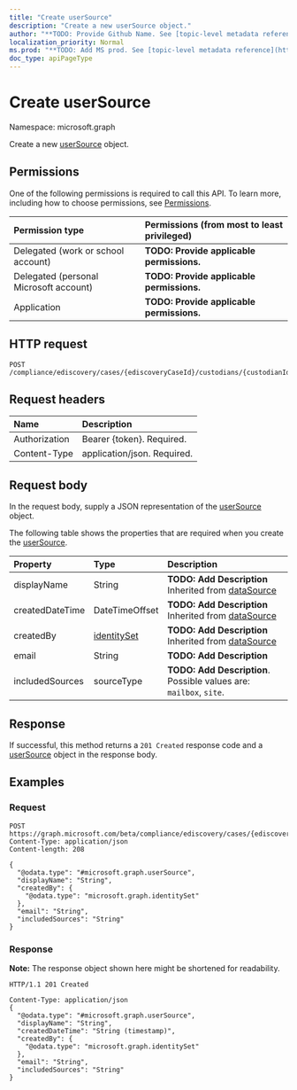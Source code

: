 ```yaml
---
title: "Create userSource"
description: "Create a new userSource object."
author: "**TODO: Provide Github Name. See [topic-level metadata reference](https://msgo.azurewebsites.net/add/document/guidelines/metadata.html#topic-level-metadata)**"
localization_priority: Normal
ms.prod: "**TODO: Add MS prod. See [topic-level metadata reference](https://msgo.azurewebsites.net/add/document/guidelines/metadata.html#topic-level-metadata)**"
doc_type: apiPageType
---
```


# Create userSource
Namespace: microsoft.graph

Create a new [userSource](../resources/usersource.md) object.

## Permissions
One of the following permissions is required to call this API. To learn more, including how to choose permissions, see [Permissions](/graph/permissions-reference).

|Permission type|Permissions (from most to least privileged)|
|:---|:---|
|Delegated (work or school account)|**TODO: Provide applicable permissions.**|
|Delegated (personal Microsoft account)|**TODO: Provide applicable permissions.**|
|Application|**TODO: Provide applicable permissions.**|

## HTTP request

<!-- {
  "blockType": "ignored"
}
-->
``` http
POST /compliance/ediscovery/cases/{ediscoveryCaseId}/custodians/{custodianId}/userSources
```

## Request headers
|Name|Description|
|:---|:---|
|Authorization|Bearer {token}. Required.|
|Content-Type|application/json. Required.|

## Request body
In the request body, supply a JSON representation of the [userSource](../resources/usersource.md) object.

The following table shows the properties that are required when you create the [userSource](../resources/usersource.md).

|Property|Type|Description|
|:---|:---|:---|
|displayName|String|**TODO: Add Description** Inherited from [dataSource](../resources/datasource.md)|
|createdDateTime|DateTimeOffset|**TODO: Add Description** Inherited from [dataSource](../resources/datasource.md)|
|createdBy|[identitySet](../resources/identityset.md)|**TODO: Add Description** Inherited from [dataSource](../resources/datasource.md)|
|email|String|**TODO: Add Description**|
|includedSources|sourceType|**TODO: Add Description**. Possible values are: `mailbox`, `site`.|



## Response

If successful, this method returns a `201 Created` response code and a [userSource](../resources/usersource.md) object in the response body.

## Examples

### Request
<!-- {
  "blockType": "request",
  "name": "create_usersource_from_"
}
-->
``` http
POST https://graph.microsoft.com/beta/compliance/ediscovery/cases/{ediscoveryCaseId}/custodians/{custodianId}/userSources
Content-Type: application/json
Content-length: 208

{
  "@odata.type": "#microsoft.graph.userSource",
  "displayName": "String",
  "createdBy": {
    "@odata.type": "microsoft.graph.identitySet"
  },
  "email": "String",
  "includedSources": "String"
}
```


### Response
**Note:** The response object shown here might be shortened for readability.
<!-- {
  "blockType": "response",
  "truncated": true,
  "@odata.type": "microsoft.graph.userSource"
}
-->
``` http
HTTP/1.1 201 Created

Content-Type: application/json
{
  "@odata.type": "#microsoft.graph.userSource",
  "displayName": "String",
  "createdDateTime": "String (timestamp)",
  "createdBy": {
    "@odata.type": "microsoft.graph.identitySet"
  },
  "email": "String",
  "includedSources": "String"
}
```

